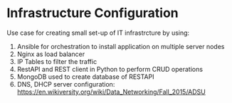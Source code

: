 # Infrastructure Configuration

Use case for creating small set-up of IT infrastrcture by using:

1. Ansible for orchestration to install application on multiple server nodes
2. Nginx as load balancer 
3. IP Tables to filter the traffic
4. RestAPI and REST client in Python to perform CRUD operations
5. MongoDB used to create database of RESTAPI
6. DNS, DHCP server configuration: https://en.wikiversity.org/wiki/Data_Networking/Fall_2015/ADSU

